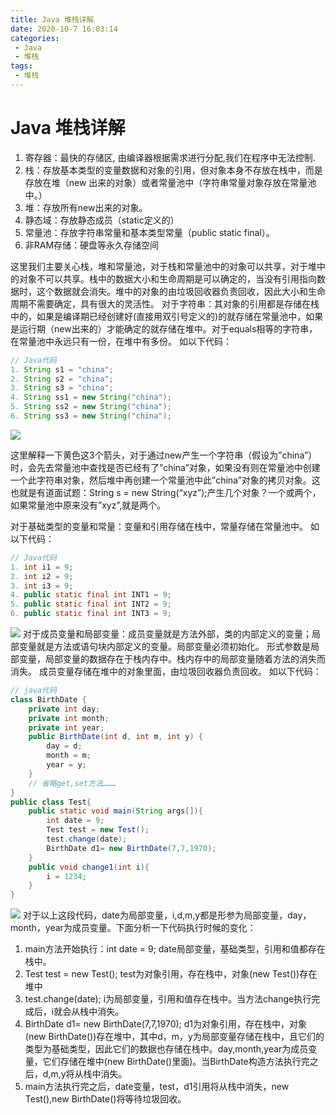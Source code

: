 ```yaml
---
title: Java 堆栈详解
date: 2020-10-7 16:03:14
categories: 
 - Java
 - 堆栈
tags: 
 - 堆栈
---
```


# Java 堆栈详解

<!--more-->

1. 寄存器：最快的存储区, 由编译器根据需求进行分配,我们在程序中无法控制.
2. 栈：存放基本类型的变量数据和对象的引用，但对象本身不存放在栈中，而是存放在堆（new 出来的对象）或者常量池中（字符串常量对象存放在常量池中。）
3. 堆：存放所有new出来的对象。
4. 静态域：存放静态成员（static定义的）
5. 常量池：存放字符串常量和基本类型常量（public static final）。
6. 非RAM存储：硬盘等永久存储空间

这里我们主要关心栈，堆和常量池，对于栈和常量池中的对象可以共享，对于堆中的对象不可以共享。栈中的数据大小和生命周期是可以确定的，当没有引用指向数据时，这个数据就会消失。堆中的对象的由垃圾回收器负责回收，因此大小和生命周期不需要确定，具有很大的灵活性。
对于字符串：其对象的引用都是存储在栈中的，如果是编译期已经创建好(直接用双引号定义的)的就存储在常量池中，如果是运行期（new出来的）才能确定的就存储在堆中。对于equals相等的字符串，在常量池中永远只有一份，在堆中有多份。
如以下代码：

```java
// Java代码
1. String s1 = "china"; 
2. String s2 = "china"; 
3. String s3 = "china"; 
4. String ss1 = new String("china"); 
5. String ss2 = new String("china"); 
6. String ss3 = new String("china"); 
```

![](https://gcore.jsdelivr.net/gh/znej/pic/picgo/20201007160913.png)

这里解释一下黄色这3个箭头，对于通过new产生一个字符串（假设为”china”）时，会先去常量池中查找是否已经有了”china”对象，如果没有则在常量池中创建一个此字符串对象，然后堆中再创建一个常量池中此”china”对象的拷贝对象。这也就是有道面试题：String s = new String(“xyz”);产生几个对象？一个或两个，如果常量池中原来没有”xyz”,就是两个。



对于基础类型的变量和常量：变量和引用存储在栈中，常量存储在常量池中。
如以下代码：

```java
// Java代码
1. int i1 = 9; 
2. int i2 = 9; 
3. int i3 = 9;  
4. public static final int INT1 = 9; 
5. public static final int INT2 = 9; 
6. public static final int INT3 = 9; 
```

![](https://gcore.jsdelivr.net/gh/znej/pic/picgo/3968b51b-0a56-3ad6-a54e-b2b19e671526.png)
对于成员变量和局部变量：成员变量就是方法外部，类的内部定义的变量；局部变量就是方法或语句块内部定义的变量。局部变量必须初始化。
形式参数是局部变量，局部变量的数据存在于栈内存中。栈内存中的局部变量随着方法的消失而消失。
成员变量存储在堆中的对象里面，由垃圾回收器负责回收。
如以下代码：

```java
// java代码
class BirthDate {  
    private int day;  
    private int month;  
    private int year;      
    public BirthDate(int d, int m, int y) {  
        day = d;   
        month = m;   
        year = y;  
    }  
    // 省略get,set方法………  
}   
public class Test{  
    public static void main(String args[]){  
		int date = 9;  
        Test test = new Test();        
        test.change(date);   
        BirthDate d1= new BirthDate(7,7,1970);         
    }    
    public void change1(int i){  
        i = 1234;  
    }  
}
```

![](https://gcore.jsdelivr.net/gh/znej/pic/picgo/5d8dee1f-ceb9-3705-8924-161dd7599f73.png)
对于以上这段代码，date为局部变量，i,d,m,y都是形参为局部变量，day，month，year为成员变量。下面分析一下代码执行时候的变化：

1. main方法开始执行：int date = 9;
   date局部变量，基础类型，引用和值都存在栈中。
2. Test test = new Test();
   test为对象引用，存在栈中，对象(new Test())存在堆中
3. test.change(date);
   i为局部变量，引用和值存在栈中。当方法change执行完成后，i就会从栈中消失。
4. BirthDate d1= new BirthDate(7,7,1970); 
   d1为对象引用，存在栈中，对象(new BirthDate())存在堆中，其中d，m，y为局部变量存储在栈中，且它们的类型为基础类型，因此它们的数据也存储在栈中。day,month,year为成员变量，它们存储在堆中(new BirthDate()里面)。当BirthDate构造方法执行完之后，d,m,y将从栈中消失。
5. main方法执行完之后，date变量，test，d1引用将从栈中消失，new Test(),new BirthDate()将等待垃圾回收。